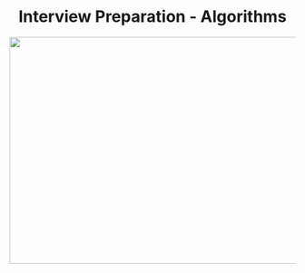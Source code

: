 # <div align="center">Interview Preparation - Algorithms</div>

<div align="center">
  <img width="800" height="400" src="https://user-images.githubusercontent.com/69259692/136694915-62b3ef8a-8b9b-4d75-9b66-559a8e0d3e73.png">
</div>
